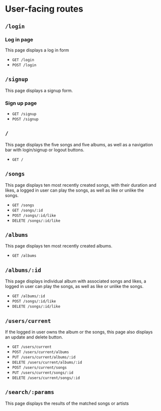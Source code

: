 # User-facing routes

## `/login`

### Log in page

This page displays a log in form

* `GET /login`
* `POST /login`

## `/signup`

This page displays a signup form.

### Sign up page

* `GET /signup`
* `POST /signup`

## `/`

This page displays the five songs and five albums, as well as a navigation bar with login/signup or logout buttons. 

* `GET /`


## `/songs`

This page displays ten most recently created songs, with their duration and likes, a logged in user can play the songs, as well as like or unlike the songs.

* `GET /songs`
* `GET /songs/:id`
* `POST /songs/:id/like`
* `DELETE /songs/:id/like`

## `/albums`

This page displays ten most recently created albums.

* `GET /albums`


## `/albums/:id`

This page displays individual album with associated songs and likes, a logged in user can play the songs, as well as like or unlike the songs.

* `GET /albums/:id`
* `POST /songs/:id/like`
* `DELETE /songs/:id/like`


## `/users/current`

 If the logged in user owns the album or the songs, this page also displays an update and delete button. 

* `GET /users/current`
* `POST /users/current/albums`
* `PUT /users/current/albums/:id`
* `DELETE /users/current/albums/:id`
* `POST /users/current/songs`
* `PUT /users/current/songs/:id`
* `DELETE /users/current/songs/:id`


## `/search/:params`
This page displays the results of the matched songs or artists
